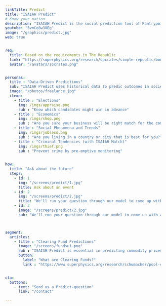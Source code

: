 ```yaml
---
linkTitle: Predict
title: "ISAIAH Predict"
# Know your nation
description: "ISAIAH Predict is the social prediction tool of Pantrypoints System that uses Supersociology"
youtube: "5vmCe8w3UEg"
image: "/graphics/predict.jpg"
web: true


req:
  title: Based on the requirements in The Republic
  link: "https://superphysics.org/research/socrates/simple-republic/book-8/chapter-1/"
  avatar: "/avatars/socrates.png"


personas:
  title : "Data-Driven Predictions"
  sub: "ISAIAH Predict uses historical data to predic outcomes in society"
  image: "/photos/freelance.jpg"  
  items:
    - title : "Elections"
      img: /imgs/appraise.png
      sub : "Know which candidates might win in advance"      
    - title : "Economics"
      img: /imgs/shop.png
      sub : "Are you sure your business will be right match for the coming economy?"
    - title : "Social Phenomena and Trends"
      img: /imgs/jobless.png
      sub : "Are you living in a country or city that is best for you?"
    - title : "Criminal Tendencies (with ISAIAH Match)"
      img: /imgs/thief.png    
      sub : "Prevent crime by pre-emptive monitoring"
      

how:
  title: "Ask about the future"
  steps:
    - id: 1
      img: "/screens/predict/1.jpg"
      title: Ask about an event
    - id: 2
      img: "/screens/predict/2.jpg"
      title: "We'll run your question through our model to come up with an answer"
    - id: 3
      image: "/screens/predict/2.jpg"
      sub: "We'll run your question through our model to come up with an answer"      



segment:
  articles:
    - title : "Clearing Fund Predictions"
      image: "/screens/fundsui.png"
      sub : "ISAIAH Predict is essential in predicting commodity prices in order to allocate the proper interest rates for clearing funds for respective commodities" 
      button:
        label: "What are Clearing Funds?"
        link : "https://www.superphysics.org/research/schumacher/pool-clearing/part-3"


cta:
  buttons:
    - text: "Send us a Predict-question"
      link: "/contact"
  
---
```

